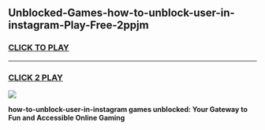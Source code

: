 
## Unblocked-Games-how-to-unblock-user-in-instagram-Play-Free-2ppjm
<h3>
<a href="https://premium76.site?title=how-to-unblock-user-in-instagram&ref=12A">CLICK TO PLAY</a></h3>
<hr>

<h3>
<a href="https://premium76.site?title=how-to-unblock-user-in-instagram&ref=12A">CLICK 2 PLAY</a>
  
</h3>

<a href="https://premium76.site?title=how-to-unblock-user-in-instagram&ref=12A"><img src="https://clearcache.store/games.png"></a>


**how-to-unblock-user-in-instagram games unblocked: Your Gateway to Fun and Accessible Online Gaming**
